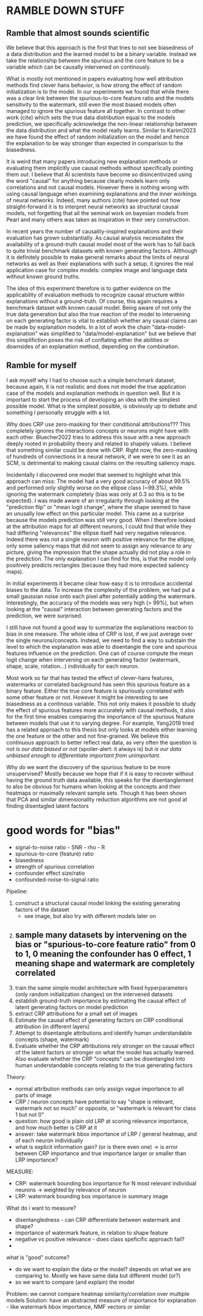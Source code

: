 # RAMBLE DOWN STUFF

## Ramble that almost sounds scientific
We believe that this approach is the first that tries to not see biasedness of a data distribution and the learned model to be a binary variable. Instead we take the relationship between the spurious and the core feature to be a variable which can be causally intervened on continously. 

What is mostly not mentioned in papers evaluating how well attribution methods find clever hans behavior, is how strong the effect of random initialization is to the model. In our experiments we found that while there was a clear link between the spurious-to-core feature ratio and the models sensitivity to the watermark, still even the most biased models often managed to ignore the spurious feature all together. In contrast to other work (cite) which sets the true data distribution equal to the models prediction, we specifically acknowledge the non-linear relationship between the data distribution and what the model really learns.
Similar to Karimi2023 we have found the effect of random initialization on the model and hence the explanation to be way stronger than expected in comparison to the biasedness. 

It is weird that many papers introducing new explanation methods or evaluating them implicitly use causal methods without specifically pointing them out. I believe that AI scientists have become so disincentivized using the word "causal" for anything because clearly models learn only correlations and not causal models. However there is nothing wrong with using causal language when examining explanations and the inner workings of neural networks. Indeed, many authors (cite) have pointed out how straight-forward it is to interpret neural networks as structural causal models, not forgetting that all the seminal work on bayesian models from Pearl and many others was taken as inspiration in their very construction. 

In recent years the number of causality-inspired explanations and their evaluation has grown substantially. As causal analysis necessitates the availability of a ground-truth causal model most of the work has to fall back to quite trivial benchmark datasets with known generating factors. Allthough it is definitely possible to make general remarks about the limits of neural networks as well as their explanations with such a setup, it ignores the real application case for complex models: complex image and language data without known ground truths. 

The idea of this experiment therefore is to gather evidence on the applicability of evaluation methods to recognize causal structure within explanations without a ground-truth. Of course, this again requires a benchmark dataset with known causal model. Being aware of not only the true data generation but also the true reaction of the model to intervening on each generating factor is vital to establish whether any causal claims can be made by explanation models.
In a lot of work the chain "data-model-explanation" was simplified to "data/model-explanation" but we believe that this simplifiction poses the risk of conflating either the abilities or downsides of an explanation method, depending on the combination. 


## Ramble for myself
I ask myself why I had to choose such a simple benchmark dataset, because again, it is not realistic and does not model the true application case of the models and explanation methods in question well. But it is important to start the process of developing an idea with the simplest possible model. What is the simplest possible, is obviously up to debate and something I personally struggle with a lot. 

Why does CRP use zero-masking for their conditional attributions??? This completely ignores the interactions concepts or neurons might have with each other. Bluecher2022 tries to address this issue with a new approach deeply rooted in probability theory and related to shapely values. I believe that something similar could be done with CRP. Right now, the zero-masking of hundreds of connections in a neural network, if we were to see it as an SCM, is detrimental to making causal claims on the resulting saliency maps. 

Incidentally I discovered one model that seemed to highlight what this approach can miss:
The model had a very good accuracy of about 99.5% and performed only slightly worse on the ellipse class (~99.3%), while ignoring the watermark completely (bias was only at 0.3 so this is to be expected). I was made aware of an irregularity through looking at the "prediction flip" or "mean logit change", where the shape seemed to have an unusally low effect on this particular model. This came as a surprise because the models prediction was still very good. When I therefore looked at the attribution maps for all different neurons, I could find that while they had differing "relevances" the ellipse itself had very negative relevance. Indeed there was not a single neuron with positive relevance for the ellipse, only some saliency maps that did not seem to assign any relevance to any picture, giving the impression that the shape actually did not play a role in the prediction.
The only explanation I can find for this, is that the model only positively predicts rectangles (because they had more expected saliency maps).

In initial experiments it became clear how easy it is to introduce accidental biases to the data. To increase the complexity of the problem, we had put a small gaussian noise onto each pixel after potentially adding the watermark. Interestingly, the accuracy of the models was very high (> 99%), but when looking at the "causal" interaction between generating factors and the prediction, we were surprised.

I still have not found a good way to summarize the explanations reaction to bias in one measure. The whole idea of CRP is lost, if we just average over the single neurons/concepts. Instead, we need to find a way to substain the level to which the explanation was able to disentangle the core and spurious features influence on the prediction.
One can of course compute the mean logit change when intervening on each generating factor (watermark, shape, scale, rotation...) individually for each neuron. 

Most work so far that has tested the effect of clever-hans features, watermarks or correlated background has seen this spurious feature as a binary feature. Either the true core feature is spuriously correlated with some other feature or not. However it might be interesting to see biasedness as a continous variable. This not only makes it possible to study the effect of spurious features more accurately with causal methods, it also for the first time enables comparing the importance of the spurious feature between models that use it to varying degree. For example, Yang2019 tried has a related approach to this thesis but only looks at models either learning the one feature or the other and not fine-grained. We believe this continuous approach to better reflect real data, as very often the question is not *is our data biased or not* (spoiler-alert: it always is) but *is our data unbiased enough to differentiate important from unimportant*. 

Why do we want the discovery of the spurious feature to be more unsupervised? Mostly because we hope that if it is easy to recover without having the ground truth data available, this speaks for the disentanglement to also be obvious for humans when looking at the concepts and their heatmaps or maximally relevant sample sets. Though it has been shown that PCA and similar dimensionality reduction algorithms are not good at finding disentagled latent factors

# good words for "bias"
- signal-to-noise ratio - SNR - rho - R
- spurious-to-core (feature) ratio
- biasedness
- strength of spurious correlation
- confounder effect size/ratio
- confounded-noise-to-signal ratio



Pipeline:

1. construct a structural causal model linking the existing generating factors of the dataset
    - see image, but also try with different models later on
2. sample many datasets by intervening on the bias or "spurious-to-core feature ratio" from 0 to 1, 0 meaning the confounder has 0 effect, 1 meaning shape and watermark are completely correlated
    - 
3. train the same simple model architecture with fixed hyperparameters (only random initialization changes) on the intervened datasets 
4. establish ground-truth importance by estimating the causal effect of latent generating factors on model prediction
5. extract CRP attributions for a small set of images
6. Estimate the causal effect of generating factors on CRP conditional attribution (in different layers)
7. Attempt to disentangle attributions and identify human understandable concepts (shape, watermark) 
8. Evaluate whether the CRP attributions rely stronger on the causal effect of the latent factors or stronger on what the model has actually learned. Also evaluate whether the CRP "concepts" can be disentangled into human understandable concepts relating to the true generating factors


Theory:
- normal attribution methods can only assign vague importance to all parts of image
- CRP / neuron concepts have potential to say "shape is relevant, watermark not so much" or opposite, or "watermark is relevant for class 1 but not 0"
- question: how good is plain old LRP at scoring relevance importance, and how much better is CRP at it
- answer: take watermark bbox importance of LRP / general heatmap, and of each neuron individually
- what is explicit information gain? (or is there even one)
-> is error between CRP importance and true importance larger or smaller than LRP importance? 

MEASURE:
- CRP: watermark bounding box importance for N most relevant individual neurons -> weighted by relevance of neuron
- LRP: watermark bounding box importance in summary image

What do i want to measure?

- disentangledness - can CRP differentiate between watermark and shape?
- importance of watermark feature, in relation to shape feature
- negative vs positive relevance - does class speficific approach fail?
- 

what is "good" outcome?
- do we want to explain the data or the model? depends on what we are comparing to. Mostly we have same data but different model (or?)
- so we want to compare (and explain) the model

Problem: we cannot compare heatmap similarity/correlation over multiple models 
Solution: have an abstracted measure of importance for explanation - like  watermark bbox importance, NMF vectors or similar


